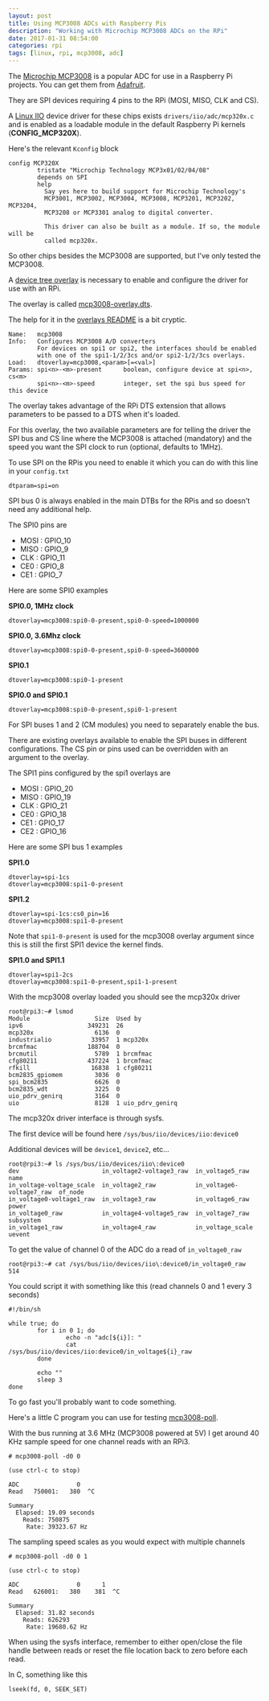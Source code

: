 ```yaml
---
layout: post
title: Using MCP3008 ADCs with Raspberry Pis
description: "Working with Microchip MCP3008 ADCs on the RPi"
date: 2017-01-31 08:54:00
categories: rpi
tags: [linux, rpi, mcp3008, adc]
---
```


The [Microchip MCP3008][mcp3008] is a popular ADC for use in a Raspberry Pi projects. You can get them from [Adafruit][adafruit-mcp3008].

They are SPI devices requiring 4 pins to the RPi (MOSI, MISO, CLK and CS).
 
A [Linux IIO][linux-iio] device driver for these chips exists `drivers/iio/adc/mcp320x.c` and is enabled as a loadable module in the default Raspberry Pi kernels (**CONFIG\_MCP320X**).

Here's the relevant `Kconfig` block

    config MCP320X
            tristate "Microchip Technology MCP3x01/02/04/08"
            depends on SPI
            help
              Say yes here to build support for Microchip Technology's
              MCP3001, MCP3002, MCP3004, MCP3008, MCP3201, MCP3202, MCP3204,
              MCP3208 or MCP3301 analog to digital converter.

              This driver can also be built as a module. If so, the module will be
              called mcp320x.

So other chips besides the MCP3008 are supported, but I've only tested the MCP3008.

A [device tree overlay][rpi-overlays] is necessary to enable and configure the driver for use with an RPi.

The overlay is called [mcp3008-overlay.dts][mcp3008-overlay].

The help for it in the [overlays README][overlays-README] is a bit cryptic.
 
    Name:   mcp3008
    Info:   Configures MCP3008 A/D converters
            For devices on spi1 or spi2, the interfaces should be enabled
            with one of the spi1-1/2/3cs and/or spi2-1/2/3cs overlays.
    Load:   dtoverlay=mcp3008,<param>[=<val>]
    Params: spi<n>-<m>-present      boolean, configure device at spi<n>, cs<m>
            spi<n>-<m>-speed        integer, set the spi bus speed for this device


The overlay takes advantage of the RPi DTS extension that allows parameters to be passed to a DTS when it's loaded.

For this overlay, the two available parameters are for telling the driver the SPI bus and CS line where the MCP3008 is attached (mandatory) and the speed you want the SPI clock to run (optional, defaults to 1MHz).

To use SPI on the RPis you need to enable it which you can do with this line in your `config.txt`

    dtparam=spi=on

SPI bus 0 is always enabled in the main DTBs for the RPis and so doesn't need any additional help. 

The SPI0 pins are

* MOSI : GPIO\_10
* MISO : GPIO\_9
* CLK : GPIO\_11
* CE0 : GPIO\_8
* CE1 : GPIO\_7
 

Here are some SPI0 examples

**SPI0.0, 1MHz clock**

    dtoverlay=mcp3008:spi0-0-present,spi0-0-speed=1000000

**SPI0.0, 3.6Mhz clock**

    dtoverlay=mcp3008:spi0-0-present,spi0-0-speed=3600000

**SPI0.1**

    dtoverlay=mcp3008:spi0-1-present

**SPI0.0 and SPI0.1**

    dtoverlay=mcp3008:spi0-0-present,spi0-1-present


For SPI buses 1 and 2 (CM modules) you need to separately enable the bus.

There are existing overlays available to enable the SPI buses in different configurations. The CS pin or pins used can be overridden with an argument to the overlay.

The SPI1 pins configured by the spi1 overlays are

* MOSI : GPIO\_20
* MISO : GPIO\_19
* CLK : GPIO\_21
* CE0 : GPIO\_18
* CE1 : GPIO\_17
* CE2 : GPIO\_16

Here are some SPI bus 1 examples

**SPI1.0**

    dtoverlay=spi-1cs
    dtoverlay=mcp3008:spi1-0-present

**SPI1.2**

    dtoverlay=spi-1cs:cs0_pin=16
    dtoverlay=mcp3008:spi1-0-present    

Note that `spi1-0-present` is used for the mcp3008 overlay argument since this is still the first SPI1 device the kernel finds.

**SPI1.0 and SPI1.1**

    dtoverlay=spi1-2cs
    dtoverlay=mcp3008:spi1-0-present,spi1-1-present


With the mcp3008 overlay loaded you should see the mcp320x driver

    root@rpi3:~# lsmod
    Module                  Size  Used by
    ipv6                  349231  26
    mcp320x                 6136  0
    industrialio           33957  1 mcp320x
    brcmfmac              188704  0
    brcmutil                5789  1 brcmfmac
    cfg80211              437224  1 brcmfmac
    rfkill                 16838  1 cfg80211
    bcm2835_gpiomem         3036  0
    spi_bcm2835             6626  0
    bcm2835_wdt             3225  0
    uio_pdrv_genirq         3164  0
    uio                     8128  1 uio_pdrv_genirq

The mcp320x driver interface is through sysfs. 

The first device will be found here `/sys/bus/iio/devices/iio:device0`

Additional devices will be `device1`, `device2`, etc...

    root@rpi3:~# ls /sys/bus/iio/devices/iio\:device0
    dev                       in_voltage2-voltage3_raw  in_voltage5_raw           name
    in_voltage-voltage_scale  in_voltage2_raw           in_voltage6-voltage7_raw  of_node
    in_voltage0-voltage1_raw  in_voltage3_raw           in_voltage6_raw           power
    in_voltage0_raw           in_voltage4-voltage5_raw  in_voltage7_raw           subsystem
    in_voltage1_raw           in_voltage4_raw           in_voltage_scale          uevent


To get the value of channel 0 of the ADC do a read of `in_voltage0_raw`

    root@rpi3:~# cat /sys/bus/iio/devices/iio\:device0/in_voltage0_raw
    514

You could script it with something like this (read channels 0 and 1 every 3 seconds)

    #!/bin/sh

    while true; do
            for i in 0 1; do
                    echo -n "adc[${i}]: "
                    cat /sys/bus/iio/devices/iio:device0/in_voltage${i}_raw
            done

            echo ""
            sleep 3
    done

To go fast you'll probably want to code something.

Here's a little C program you can use for testing [mcp3008-poll][mcp3008-poll].

With the bus running at 3.6 MHz (MCP3008 powered at 5V) I get around 40 KHz sample speed for one channel reads with an RPi3.

    # mcp3008-poll -d0 0

    (use ctrl-c to stop)

    ADC                0
    Read   750001:   380  ^C

    Summary
      Elapsed: 19.09 seconds
        Reads: 750875
         Rate: 39323.67 Hz

The sampling speed scales as you would expect with multiple channels

    # mcp3008-poll -d0 0 1

    (use ctrl-c to stop)

    ADC                0      1
    Read   626001:   380    381  ^C

    Summary
      Elapsed: 31.82 seconds
        Reads: 626293
         Rate: 19680.62 Hz

When using the sysfs interface, remember to either open/close the file handle between reads or reset the file location back to zero before each read.

In C, something like this

    lseek(fd, 0, SEEK_SET)

[mcp3008]: https://cdn-shop.adafruit.com/datasheets/MCP3008.pdf
[adafruit-mcp3008]: https://www.adafruit.com/product/856
[linux-iio]: https://wiki.analog.com/software/linux/docs/iio/iio
[rpi-overlays]: https://www.raspberrypi.org/documentation/configuration/device-tree.md
[mcp3008-overlay]: https://github.com/raspberrypi/linux/blob/rpi-4.4.y/arch/arm/boot/dts/overlays/mcp3008-overlay.dts
[overlays-README]: https://github.com/raspberrypi/linux/blob/rpi-4.4.y/arch/arm/boot/dts/overlays/README
[mcp3008-poll]: https://github.com/scottellis/mcp3008-poll